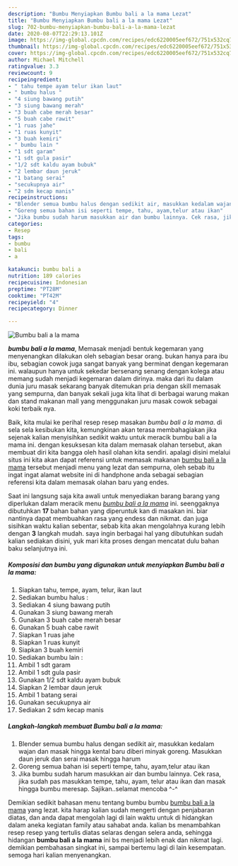 ```yaml
---
description: "Bumbu Menyiapkan Bumbu bali a la mama Lezat"
title: "Bumbu Menyiapkan Bumbu bali a la mama Lezat"
slug: 702-bumbu-menyiapkan-bumbu-bali-a-la-mama-lezat
date: 2020-08-07T22:29:13.101Z
image: https://img-global.cpcdn.com/recipes/edc6220005eef672/751x532cq70/bumbu-bali-a-la-mama-foto-resep-utama.jpg
thumbnail: https://img-global.cpcdn.com/recipes/edc6220005eef672/751x532cq70/bumbu-bali-a-la-mama-foto-resep-utama.jpg
cover: https://img-global.cpcdn.com/recipes/edc6220005eef672/751x532cq70/bumbu-bali-a-la-mama-foto-resep-utama.jpg
author: Michael Mitchell
ratingvalue: 3.3
reviewcount: 9
recipeingredient:
- " tahu tempe ayam telur ikan laut"
- " bumbu halus "
- "4 siung bawang putih"
- "3 siung bawang merah"
- "3 buah cabe merah besar"
- "5 buah cabe rawit"
- "1 ruas jahe"
- "1 ruas kunyit"
- "3 buah kemiri"
- " bumbu lain "
- "1 sdt garam"
- "1 sdt gula pasir"
- "1/2 sdt kaldu ayam bubuk"
- "2 lembar daun jeruk"
- "1 batang serai"
- "secukupnya air"
- "2 sdm kecap manis"
recipeinstructions:
- "Blender semua bumbu halus dengan sedikit air, masukkan kedalam wajan dan masak hingga kental baru diberi minyak goreng. Masukkan daun jeruk dan serai masak hingga harum"
- "Goreng semua bahan isi seperti tempe, tahu, ayam,telur atau ikan"
- "Jika bumbu sudah harum masukkan air dan bumbu lainnya. Cek rasa, jika sudah pas masukkan tempe, tahu, ayam, telur atau ikan dan masak hingga bumbu meresap. Sajikan..selamat mencoba ^-^"
categories:
- Resep
tags:
- bumbu
- bali
- a

katakunci: bumbu bali a 
nutrition: 189 calories
recipecuisine: Indonesian
preptime: "PT28M"
cooktime: "PT42M"
recipeyield: "4"
recipecategory: Dinner

---
```



![Bumbu bali a la mama](https://img-global.cpcdn.com/recipes/edc6220005eef672/751x532cq70/bumbu-bali-a-la-mama-foto-resep-utama.jpg)

<b><i>bumbu bali a la mama</i></b>, Memasak menjadi bentuk kegemaran yang menyenangkan dilakukan oleh sebagian besar orang. bukan hanya para ibu ibu, sebagian cowok juga sangat banyak yang berminat dengan kegemaran ini. walaupun hanya untuk sekedar bersenang senang dengan kolega atau memang sudah menjadi kegemaran dalam dirinya. maka dari itu dalam dunia juru masak sekarang banyak ditemukan pria dengan skill memasak yang sempurna, dan banyak sekali juga kita lihat di berbagai warung makan dan stand makanan mall yang menggunakan juru masak cowok sebagai koki terbaik nya.



Baik, kita mulai ke perihal resep resep masakan <i>bumbu bali a la mama</i>. di sela sela kesibukan kita, kemungkinan akan terasa membahagiakan jika sejenak kalian menyisihkan sedikit waktu untuk meracik bumbu bali a la mama ini. dengan kesuksesan kita dalam memasak olahan tersebut, akan membuat diri kita bangga oleh hasil olahan kita sendiri. apalagi disini melalui situs ini kita akan dapat referensi untuk memasak makanan <u>bumbu bali a la mama</u> tersebut menjadi menu yang lezat dan sempurna, oleh sebab itu ingat ingat alamat website ini di handphone anda sebagai sebagian referensi kita dalam memasak olahan baru yang endes.


Saat ini langsung saja kita awali untuk menyediakan barang barang yang diperlukan dalam meracik menu <u><i>bumbu bali a la mama</i></u> ini. seenggaknya dibutuhkan <b>17</b> bahan bahan yang diperuntuk kan di masakan ini. biar nantinya dapat membuahkan rasa yang endess dan nikmat. dan juga sisihkan waktu kalian sebentar, sebab kita akan mengolahnya kurang lebih dengan <b>3</b> langkah mudah. saya ingin berbagai hal yang dibutuhkan sudah kalian sediakan disini, yuk mari kita proses dengan mencatat dulu bahan baku selanjutnya ini.

<!--inarticleads1-->

##### Komposisi dan bumbu yang digunakan untuk menyiapkan Bumbu bali a la mama:

1. Siapkan  tahu, tempe, ayam, telur, ikan laut
1. Sediakan  bumbu halus :
1. Sediakan 4 siung bawang putih
1. Gunakan 3 siung bawang merah
1. Gunakan 3 buah cabe merah besar
1. Gunakan 5 buah cabe rawit
1. Siapkan 1 ruas jahe
1. Siapkan 1 ruas kunyit
1. Siapkan 3 buah kemiri
1. Sediakan  bumbu lain :
1. Ambil 1 sdt garam
1. Ambil 1 sdt gula pasir
1. Gunakan 1/2 sdt kaldu ayam bubuk
1. Siapkan 2 lembar daun jeruk
1. Ambil 1 batang serai
1. Gunakan secukupnya air
1. Sediakan 2 sdm kecap manis




<!--inarticleads2-->

##### Langkah-langkah membuat Bumbu bali a la mama:

1. Blender semua bumbu halus dengan sedikit air, masukkan kedalam wajan dan masak hingga kental baru diberi minyak goreng. Masukkan daun jeruk dan serai masak hingga harum
1. Goreng semua bahan isi seperti tempe, tahu, ayam,telur atau ikan
1. Jika bumbu sudah harum masukkan air dan bumbu lainnya. Cek rasa, jika sudah pas masukkan tempe, tahu, ayam, telur atau ikan dan masak hingga bumbu meresap. Sajikan..selamat mencoba ^-^




Demikian sedikit bahasan menu tentang bumbu bumbu <u>bumbu bali a la mama</u> yang lezat. kita harap kalian sudah mengerti dengan penjabaran diatas, dan anda dapat mengolah lagi di lain waktu untuk di hidangkan dalam aneka kegiatan family atau sahabat anda. kalian bs menambahkan resep resep yang tertulis diatas selaras dengan selera anda, sehingga hidangan <b>bumbu bali a la mama</b> ini bs menjadi lebih enak dan nikmat lagi. demikian pembahasan singkat ini, sampai bertemu lagi di lain kesempatan. semoga hari kalian menyenangkan.
